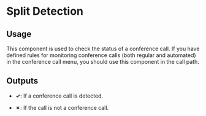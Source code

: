 # Split Detection

## Usage

This component is used to check the status of a conference call. If you have defined rules for monitoring conference calls (both regular and automated) in the conference call menu, you should use this component in the call path.

## Outputs

- **✓**: If a conference call is detected.

- **✗**: If the call is not a conference call.
